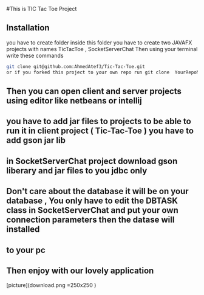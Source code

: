 #This is TIC Tac Toe Project
## Installation
you have to create folder inside this folder you have to create two JAVAFX projects with names TicTacToe , SocketServerChat 
Then using your terminal write these commands 

```bash
git clone git@github.com:AhmedAtef3/Tic-Tac-Toe.git  
or if you forked this project to your own repo run git clone  YourRepoName
```
## Then you can open client and server projects using editor like netbeans or intellij 

## you have to add jar files to projects to be able to run it in client project ( Tic-Tac-Toe ) you have to add gson jar lib 
## in SocketServerChat project download gson liberary and jar files to you jdbc only 
## Don't care about the database it will be on your database , You only have to edit the DBTASK class in SocketServerChat and put your own connection parameters then the datase will installed 
## to your pc 
## Then enjoy with our lovely application 

 [picture](download.png =250x250 )
